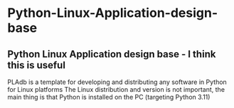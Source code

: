# Python-Linux-Application-design-base
## Python Linux Application design base - I think this is useful

PLAdb is a template for developing and distributing any software in Python for Linux platforms
The Linux distribution and version is not important, the main thing is that Python is installed on the PC (targeting Python 3.11)
